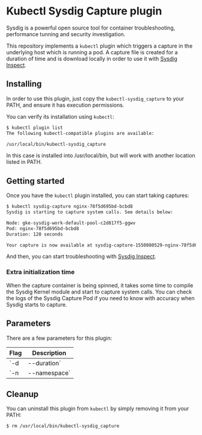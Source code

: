 # Kubectl Sysdig Capture plugin

Sysdig is a powerful open source tool for container troubleshooting, performance
tunning and security investigation.

This repository implements a `kubectl` plugin which triggers a capture in the
underlying host which is running a pod. A capture file is created for a
duration of time and is download locally in order to use it with
[Sysdig Inspect](https://sysdig.com/opensource/inspect/).

## Installing

In order to use this plugin, just copy the `kubectl-sysdig_capture` to your
PATH, and ensure it has execution permissions.

You can verify its installation using `kubectl`:

```bash
$ kubectl plugin list
The following kubectl-compatible plugins are available:

/usr/local/bin/kubectl-sysdig_capture
```

In this case is installed into /usr/local/bin, but will work with another
location listed in PATH.

## Getting started

Once you have the `kubectl` plugin installed, you can start taking captures:

```bash
$ kubectl sysdig-capture nginx-78f5d695bd-bcbd8
Sysdig is starting to capture system calls. See details below:

Node: gke-sysdig-work-default-pool-c2d817f5-ggwv
Pod: nginx-78f5d695bd-bcbd8
Duration: 120 seconds

Your capture is now available at sysdig-capture-1550080529-nginx-78f5d695bd-bcbd8.scap.gz
```

And then, you can start troubleshooting with [Sysdig Inspect](https://sysdig.com/opensource/inspect/).

### Extra initialization time

When the capture container is being spinned, it takes some time to compile the
Sysdig Kernel module and start to capture system calls. You can check the logs
of the Sysdig Capture Pod if you need to know with accuracy when Sysdig starts
to capture.

## Parameters

There are a few parameters for this plugin:

| Flag               | Description                                                   |
|--------------------|---------------------------------------------------------------|
| `-d | --duration`  | The duration in seconds that Sysdig is capturing system calls |
| `-n | --namespace` | The namespace scope of the target Pod                         |

## Cleanup

You can uninstall this plugin from `kubectl` by simply removing it from your
PATH:

```bash
$ rm /usr/local/bin/kubectl-sysdig_capture
```
